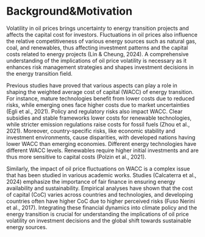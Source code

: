 # Background&Motivation

Volatility in oil prices brings uncertainty to energy transition projects and affects the capital cost for investors. Fluctuations in oil prices also influence the relative competitiveness of various energy sources such as natural gas, coal, and renewables, thus affecting investment patterns and the capital costs related to energy projects (Lin & Cheung, 2024). A comprehensive understanding of the implications of oil price volatility is necessary as it enhances risk management strategies and shapes investment decisions in the energy transition field.

Previous studies have proved that various aspects can play a role in shaping the weighted average cost of capital (WACC) of energy transition. For instance, mature technologies benefit from lower costs due to reduced risks, while emerging ones face higher costs due to market uncertainties (Egli et al., 2021). Policy and regulatory risks also impact WACC. Clear subsidies and stable frameworks lower costs for renewable technologies, while stricter emission regulations raise costs for fossil fuels (Zhou et al., 2021). Moreover, country-specific risks, like economic stability and investment environments, cause disparities, with developed nations having lower WACC than emerging economies. Different energy technologies have different WACC levels. Renewables require higher initial investments and are thus more sensitive to capital costs (Polzin et al., 2021).
  
Similarly, the impact of oil price fluctuations on WACC is a complex issue that has been studied in various academic works. Studies (Calcaterra et al., 2024) emphasize the importance of fair finance in ensuring energy availability and sustainability. Empirical analyses have shown that the cost of capital (CoC) varies across countries and technologies, and developing countries often have higher CoC due to higher perceived risks (Fuso Nerini et al., 2017). Integrating these financial dynamics into climate policy and the energy transition is crucial for understanding the implications of oil price volatility on investment decisions and the global shift towards sustainable energy sources.
